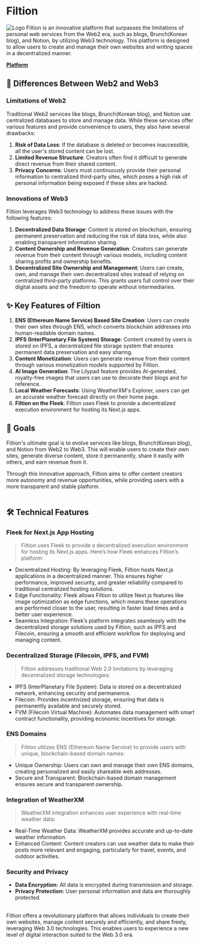 # Filtion

![Logo](https://github.com/Filtion/filtion-hack/assets/144579614/9ed6714e-eee5-4062-b3b8-00ec674fb06b)
Filtion is an innovative platform that surpasses the limitations of personal web services from the Web2 era, such as blogs, Brunch(Korean blog), and Notion, by utilizing Web3 technology. This platform is designed to allow users to create and manage their own websites and writing spaces in a decentralized manner.

[**Platform**](https://billowing-tooth-4753.on.fleek.co/)

## 📌 Differences Between Web2 and Web3

### Limitations of Web2

Traditional Web2 services like blogs, Brunch(Korean blog), and Notion use centralized databases to store and manage data. While these services offer various features and provide convenience to users, they also have several drawbacks:

1. **Risk of Data Loss**: If the database is deleted or becomes inaccessible, all the user's stored content can be lost.
2. **Limited Revenue Structure**: Creators often find it difficult to generate direct revenue from their shared content.
3. **Privacy Concerns**: Users must continuously provide their personal information to centralized third-party sites, which poses a high risk of personal information being exposed if these sites are hacked.

### Innovations of Web3

Filtion leverages Web3 technology to address these issues with the following features:

1. **Decentralized Data Storage**: Content is stored on blockchain, ensuring permanent preservation and reducing the risk of data loss, while also enabling transparent information sharing.
2. **Content Ownership and Revenue Generation**: Creators can generate revenue from their content through various models, including content sharing profits and ownership benefits.
3. **Decentralized Site Ownership and Management**: Users can create, own, and manage their own decentralized sites instead of relying on centralized third-party platforms. This grants users full control over their digital assets and the freedom to operate without intermediaries.

## ✨ Key Features of Filtion

1. **ENS (Ethereum Name Service) Based Site Creation**: Users can create their own sites through ENS, which converts blockchain addresses into human-readable domain names.
2. **IPFS (InterPlanetary File System) Storage**: Content created by users is stored on IPFS, a decentralized file storage system that ensures permanent data preservation and easy sharing.
3. **Content Monetization**: Users can generate revenue from their content through various monetization models supported by Filtion.
4. **AI Image Generation**: The Lilypad feature provides AI-generated, royalty-free images that users can use to decorate their blogs and for reference.
5. **Local Weather Forecasts**: Using WeatherXM's Explorer, users can get an accurate weather forecast directly on their home page.
6. **Filtion on the Fleek**: Filtion uses Fleek to provide a decentralized execution environment for hosting its Next.js apps.

## 🎡 Goals

Filtion's ultimate goal is to evolve services like blogs, Brunch(Korean blog), and Notion from Web2 to Web3. This will enable users to create their own sites, generate diverse content, store it permanently, share it easily with others, and earn revenue from it.

Through this innovative approach, Filtion aims to offer content creators more autonomy and revenue opportunities, while providing users with a more transparent and stable platform.
<br></br>

## 🛠️ Technical Features

### **Fleek for Next.js App Hosting**

> Filtion uses Fleek to provide a decentralized execution environment for hosting its Next.js apps. Here’s how Fleek enhances Filtion’s platform:

  - Decentralized Hosting: By leveraging Fleek, Filtion hosts Next.js applications in a decentralized manner. This ensures higher performance, improved security, and greater reliability compared to traditional centralized hosting solutions.
  - Edge Functionality: Fleek allows Filtion to utilize Next.js features like image optimization as edge functions, which means these operations are performed closer to the user, resulting in faster load times and a better user experience.
  - Seamless Integration: Fleek’s platform integrates seamlessly with the decentralized storage solutions used by Filtion, such as IPFS and Filecoin, ensuring a smooth and efficient workflow for deploying and managing content.

### **Decentralized Storage (Filecoin, IPFS, and FVM)**

> Filtion addresses traditional Web 2.0 limitations by leveraging decentralized storage technologies:

  - IPFS (InterPlanetary File System): Data is stored on a decentralized network, enhancing security and permanence.
  - Filecoin: Provides incentivized storage, ensuring that data is permanently available and securely stored.
  - FVM (Filecoin Virtual Machine): Automates data management with smart contract functionality, providing economic incentives for storage.

### **ENS Domains**

> Filtion utilizes ENS (Ethereum Name Service) to provide users with unique, blockchain-based domain names:

  - Unique Ownership: Users can own and manage their own ENS domains, creating personalized and easily shareable web addresses.
  - Secure and Transparent: Blockchain-based domain management ensures secure and transparent ownership.

### **Integration of WeatherXM**

> WeatherXM integration enhances user experience with real-time weather data:

  - Real-Time Weather Data: WeatherXM provides accurate and up-to-date weather information.
  - Enhanced Content: Content creators can use weather data to make their posts more relevant and engaging, particularly for travel, events, and outdoor activities.

### **Security and Privacy**
  - **Data Encryption:** All data is encrypted during transmission and storage.
  - **Privacy Protection:** User personal information and data are thoroughly protected.
    <br></br>

Filtion offers a revolutionary platform that allows individuals to create their own websites, manage content securely and efficiently, and share freely, leveraging Web 3.0 technologies. This enables users to experience a new level of digital interaction suited to the Web 3.0 era.
